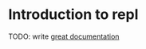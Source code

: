 # Introduction to repl

TODO: write [great documentation](http://jacobian.org/writing/what-to-write/)
